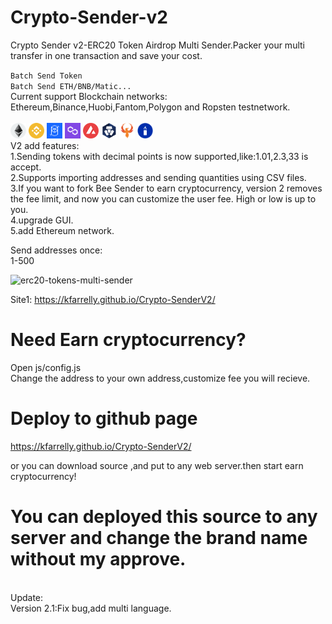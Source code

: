# Crypto-Sender-v2
Crypto Sender v2-ERC20 Token Airdrop Multi Sender.Packer your multi transfer in one transaction and save your cost.<br>

``Batch Send Token``<br>
``Batch Send ETH/BNB/Matic...``<br>
Current support Blockchain networks:<br>
Ethereum,Binance,Huobi,Fantom,Polygon and Ropsten testnetwork.<br><br>
<img src="https://github.com/AlgoCryptoDapp/Bee-Sender/blob/main/img/1.png" width="25" height="25" alt="eth"> 
<img src="https://github.com/AlgoCryptoDapp/Bee-Sender/blob/main/img/56.png" width="25" height="25" alt="bnb">
<img src="https://github.com/AlgoCryptoDapp/Bee-Sender/blob/main/img/250.png" width="25" height="25" alt="ftm">
<img src="https://github.com/AlgoCryptoDapp/Bee-Sender/blob/main/img/137.png" width="25" height="25" alt="matic"> 
<img src="https://github.com/AlgoCryptoDapp/Bee-Sender/blob/main/img/43114.png" width="25" height="25" alt="matic">
<img src="https://github.com/AlgoCryptoDapp/Bee-Sender/blob/main/img/25.png" width="25" height="25" alt="matic">
<img src="https://github.com/AlgoCryptoDapp/Bee-Sender/blob/main/img/13381.png" width="25" height="25" alt="matic">
<img src="https://github.com/AlgoCryptoDapp/Bee-Sender/blob/main/img/534.png" width="25" height="25" alt="matic">
<br>
V2 add features:<br>
1.Sending tokens with decimal points is now supported,like:1.01,2.3,33 is accept.<br>
2.Supports importing addresses and sending quantities using CSV files.<br>
3.If you want to fork Bee Sender to earn cryptocurrency, version 2 removes the fee limit, and now you can customize the user fee. High or low is up to you.<br>
4.upgrade GUI.<br>
5.add Ethereum network.<br>

Send addresses once:<br>
1-500<br>

<img src="https://github.com/kfarrelly/Crypto-SenderV2/main/screen.png" alt="erc20-tokens-multi-sender">

Site1:
https://kfarrelly.github.io/Crypto-SenderV2/


# Need Earn cryptocurrency?
Open js/config.js<br>
Change the address to your own address,customize fee you will recieve.<br>

#
# Deploy to github page
https://kfarrelly.github.io/Crypto-SenderV2/<br>

or you can download source ,and put to any web server.then start earn cryptocurrency!<br>

# You can deployed this source to any server and change the brand name without my approve.

<br>
Update:<br>
Version 2.1:Fix bug,add multi language.<br>

